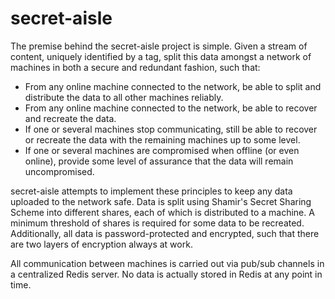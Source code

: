# secret-aisle

The premise behind the secret-aisle project is simple.
Given a stream of content, uniquely identified by a tag, 
split this data amongst a network of machines in both
a secure and redundant fashion, such that:

* From any online machine connected to the network, be able
to split and distribute the data to all other machines reliably.
* From any online machine connected to the network, be able 
to recover and recreate the data.
* If one or several machines stop communicating, still be
able to recover or recreate the data with the remaining
machines up to some level.
* If one or several machines are compromised when
offline (or even online), provide some level of assurance
that the data will remain uncompromised.

secret-aisle attempts to implement these principles to
keep any data uploaded to the network safe. Data is split
using Shamir's Secret Sharing Scheme into different
shares, each of which is distributed to a machine. A
minimum threshold of shares is required for some data
to be recreated. Additionally, all data is password-protected
and encrypted, such that there are two layers of encryption
always at work.

All communication between machines is carried out via
pub/sub channels in a centralized Redis server. No
data is actually stored in Redis at any point in time.
